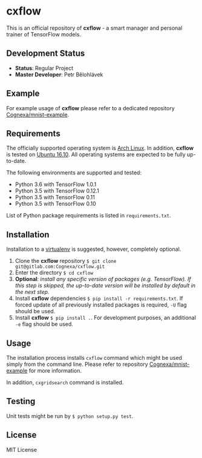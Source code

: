 # cxflow

This is an official repository of **cxflow** - a smart manager and personal trainer of TensorFlow models.

## Development Status

- **Status**: Regular Project
- **Master Developer**: Petr Bělohlávek

## Example
For example usage of **cxflow** please refer to a dedicated repository [Cognexa/mnist-example](https://gitlab.com/Cognexa/mnist-example).

## Requirements
The officially supported operating system is [Arch Linux](https://www.archlinux.org).
In addition, **cxflow** is tested on [Ubuntu 16.10](http://releases.ubuntu.com/16.10).
All operating systems are expected to be fully up-to-date.

The following environments are supported and tested:
- Python 3.6 with TensorFlow 1.0.1
- Python 3.5 with TensorFlow 0.12.1
- Python 3.5 with TensorFlow 0.11
- Python 3.5 with TensorFlow 0.10

List of Python package requirements is listed in `requirements.txt`.

## Installation
Installation to a [virtualenv](https://docs.python.org/3/library/venv.html) is suggested, however, completely optional. 

1. Clone the **cxflow** repository `$ git clone git@gitlab.com:Cognexa/cxflow.git`
2. Enter the directory `$ cd cxflow`
3. **Optional**: *install any specific version of packages (e.g. TensorFlow). If this step is skipped, the up-to-date version will be installed by default in the next step.*
4. Install **cxflow** dependencies `$ pip install -r requirements.txt`. If forced update of all previously installed packages is required, `-U` flag should be used.
5. Install **cxflow** `$ pip install .`. For development purposes, an additional `-e` flag should be used.

## Usage
The installation process installs `cxflow` command which might be used simply from the command line.
Please refer to repository [Cognexa/mnist-example](https://gitlab.com/Cognexa/mnist-example) for more information.

In addition, `cxgridsearch` command is installed.

## Testing
Unit tests might be run by `$ python setup.py test`.

## License
MIT License
